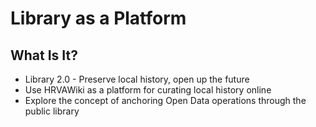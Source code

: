 # Library as a Platform

## What Is It?

* Library 2.0 - Preserve local history, open up the future
* Use HRVAWiki as a platform for curating local history online
* Explore the concept of anchoring Open Data operations through the public library


